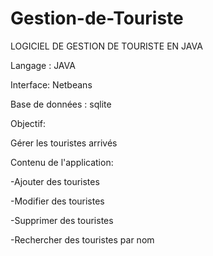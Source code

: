 # Gestion-de-Touriste
LOGICIEL DE GESTION DE TOURISTE EN JAVA 

Langage :  JAVA 

Interface: Netbeans

Base de données : sqlite

Objectif:

Gérer les touristes arrivés

Contenu de l'application:

-Ajouter des touristes

-Modifier des touristes 

-Supprimer des touristes

-Rechercher des touristes par nom
